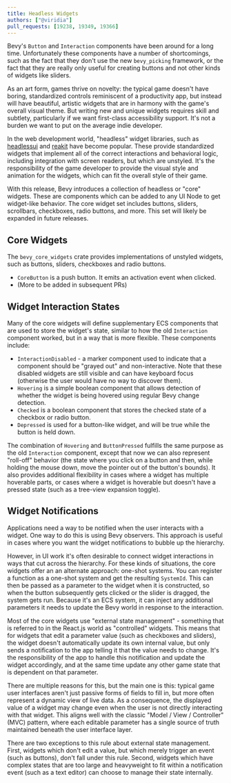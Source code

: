 ```yaml
---
title: Headless Widgets
authors: ["@viridia"]
pull_requests: [19238, 19349, 19366]
---
```


Bevy's `Button` and `Interaction` components have been around for a long time. Unfortunately
these components have a number of shortcomings, such as the fact that they don't use the new
`bevy_picking` framework, or the fact that they are really only useful for creating buttons
and not other kinds of widgets like sliders.

As an art form, games thrive on novelty: the typical game doesn't have boring, standardized controls
reminiscent of a productivity app, but instead will have beautiful, artistic widgets that are
in harmony with the game's overall visual theme. But writing new and unique widgets requires
skill and subtlety, particularly if we want first-class accessibility support. It's not a burden we
want to put on the average indie developer.

In the web development world, "headless" widget libraries, such as
[headlessui](https://headlessui.com/) and [reakit](https://reakit.io/) have become popular. These
provide standardized widgets that implement all of the correct interactions and behavioral logic,
including integration with screen readers, but which are unstyled. It's the responsibility of the
game developer to provide the visual style and animation for the widgets, which can fit the overall
style of their game.

With this release, Bevy introduces a collection of headless or "core" widgets. These are components
which can be added to any UI Node to get widget-like behavior. The core widget set includes buttons,
sliders, scrollbars, checkboxes, radio buttons, and more. This set will likely be expanded in
future releases.

## Core Widgets

The `bevy_core_widgets` crate provides implementations of unstyled widgets, such as buttons,
sliders, checkboxes and radio buttons.

- `CoreButton` is a push button. It emits an activation event when clicked.
- (More to be added in subsequent PRs)

## Widget Interaction States

Many of the core widgets will define supplementary ECS components that are used to store the widget's
state, similar to how the old `Interaction` component worked, but in a way that is more flexible.
These components include:

- `InteractionDisabled` - a marker component used to indicate that a component should be
  "grayed out" and non-interactive. Note that these disabled widgets are still visible and can
  have keyboard focus (otherwise the user would have no way to discover them).
- `Hovering` is a simple boolean component that allows detection of whether the widget is being
  hovered using regular Bevy change detection.
- `Checked` is a boolean component that stores the checked state of a checkbox or radio button.
- `Depressed` is used for a button-like widget, and will be true while the button is held down.

The combination of `Hovering` and `ButtonPressed` fulfills the same purpose as the old `Interaction`
component, except that now we can also represent "roll-off" behavior (the state where you click
on a button and then, while holding the mouse down, move the pointer out of the button's bounds).
It also provides additional flexibility in cases where a widget has multiple hoverable parts,
or cases where a widget is hoverable but doesn't have a pressed state (such as a tree-view expansion
toggle).

## Widget Notifications

Applications need a way to be notified when the user interacts with a widget. One way to do this
is using Bevy observers. This approach is useful in cases where you want the widget notifications
to bubble up the hierarchy.

However, in UI work it's often desirable to connect widget interactions in ways that cut across the
hierarchy. For these kinds of situations, the core widgets offer an an alternate approach: one-shot
systems. You can register a function as a one-shot system and get the resulting `SystemId`. This can
then be passed as a parameter to the widget when it is constructed, so when the button subsequently
gets clicked or the slider is dragged, the system gets run. Because it's an ECS system, it can
inject any additional parameters it needs to update the Bevy world in response to the interaction.

Most of the core widgets use "external state management" - something that is referred to in the
React.js world as "controlled" widgets. This means that for widgets that edit a parameter value
(such as checkboxes and sliders), the widget doesn't automatically update its own internal value,
but only sends a notification to the app telling it that the value needs to change. It's the
responsibility of the app to handle this notification and update the widget accordingly, and at the
same time update any other game state that is dependent on that parameter.

There are multiple reasons for this, but the main one is this: typical game user interfaces aren't
just passive forms of fields to fill in, but more often represent a dynamic view of live data. As a
consequence, the displayed value of a widget may change even when the user is not directly
interacting with that widget. This aligns well with the classic "Model / View / Controller" (MVC)
pattern, where each editable parameter has a single source of truth maintained beneath the user
interface layer.

There are two exceptions to this rule about external state management. First, widgets which don't
edit a value, but which merely trigger an event (such as buttons), don't fall under this rule.
Second, widgets which have complex states that are too large and heavyweight to fit within a
notification event (such as a text editor) can choose to manage their state internally.
